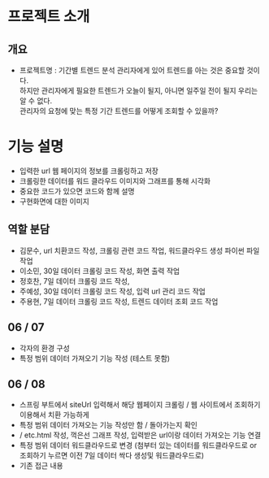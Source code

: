 # 프로젝트 소개
## 개요
- 프로젝트명 : 기간별 트렌드 분석
관리자에게 있어 트렌드를 아는 것은 중요할 것이다. <br>
하지만 관리자에게 필요한 트렌드가 오늘이 될지, 아니면 일주일 전이 될지 우리는 알 수 없다. <br>
관리자의 요청에 맞는 특정 기간 트렌드를 어떻게 조회할 수 있을까?


# 기능 설명
- 입력한 url 웹 페이지의 정보를 크롤링하고 저장
- 크롤링한 데이터를 워드 클라우드 이미지와 그래프를 통해 시각화
- 중요한 코드가 있으면 코드와 함께 설명
- 구현화면에 대한 이미지

## 역할 분담
- 김문수, url 치환코드 작성, 크롤링 관련 코드 작업, 워드클라우드 생성 파이썬 파일 작업
- 이소민, 30일 데이터 크롤링 코드 작성, 화면 출력 작업
- 정호찬, 7일 데이터 크롤링 코드 작성, 
- 주예성, 30일 데이터 크롤링 코드 작성, 입력 url 관리 코드 작업
- 주용현, 7일 데이터 크롤링 코드 작성, 트렌드 데이터 조회 코드 작업


## 06 / 07
- 각자의 환경 구성
- 특정 범위 데이터 가져오기 기능 작성 (테스트 못함)


## 06 / 08
- 스프링 부트에서 siteUrl 입력해서 해당 웹페이지 크롤링 / 웹 사이트에서 조회하기 이용해서 치환 가능하게
- 특정 범위 데이터 가져오는 기능 작성만 함 / 돌아가는지 확인
- / etc.html 작성, 꺽은선 그래프 작성, 입력받은 url이랑 데이터 가져오는 기능 연결
- 특정 범위 데이터 워드클라우드로 변경 (첨부터 있는 데이터를 워드클라우드로 or 조회하기 누르면 이전 7일 데이터 싹다 생성및 워드클라우드로)
- 기존 접근 내용

